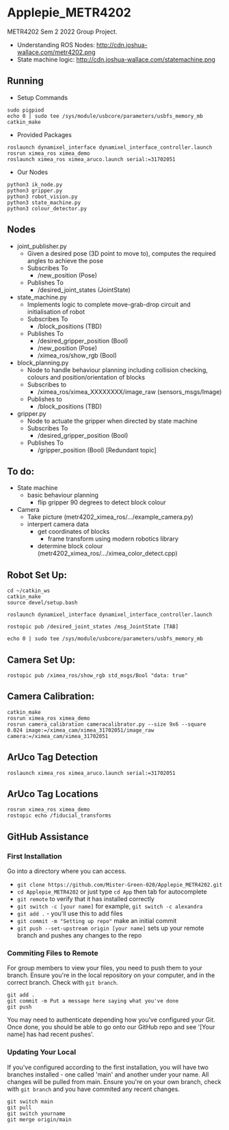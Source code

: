 # Applepie_METR4202
METR4202 Sem 2 2022 Group Project.

- Understanding ROS Nodes: http://cdn.joshua-wallace.com/metr4202.png
- State machine logic: http://cdn.joshua-wallace.com/statemachine.png

## Running
- Setup Commands
```console
sudo pigpiod
echo 0 | sudo tee /sys/module/usbcore/parameters/usbfs_memory_mb
catkin_make
```
- Provided Packages
```console
roslaunch dynamixel_interface dynamixel_interface_controller.launch
rosrun ximea_ros ximea_demo
roslaunch ximea_ros ximea_aruco.launch serial:=31702051
```
- Our Nodes
```console
python3 ik_node.py
python3 gripper.py
python3 robot_vision.py
python3 state_machine.py
python3 colour_detector.py
```


## Nodes
- joint_publisher.py
    - Given a desired pose (3D point to move to), computes the required angles to achieve the pose
    - Subscribes To
        - /new_position (Pose)
    - Publishes To
        - /desired_joint_states (JointState)
- state_machine.py
    - Implements logic to complete move-grab-drop circuit and initialisation of robot
    - Subscribes To
        - /block_positions (TBD)
    - Publishes To
        - /desired_gripper_position (Bool)
        - /new_position (Pose)
        - /ximea_ros/show_rgb (Bool)
- block_planning.py
    - Node to handle behaviour planning including collision checking, colours and position/orientation of blocks
    - Subscribes to
        - /ximea_ros/ximea_XXXXXXXX/image_raw (sensors_msgs/Image)
    - Publishes to
        - /block_positions (TBD)
- gripper.py
    - Node to actuate the gripper when directed by state machine
    - Subscribes To
        - /desired_gripper_position (Bool)
    - Publishes To
        - /gripper_position (Bool) [Redundant topic]


## To do:

- State machine
    - basic behaviour planning
        - flip gripper 90 degrees to detect block colour
- Camera
    - Take picture (metr4202_ximea_ros/.../example_camera.py)
    - interpert camera data
        - get coordinates of blocks
            - frame transform using modern robotics library
        - determine block colour (metr4202_ximea_ros/.../ximea_color_detect.cpp)

## Robot Set Up:
```console
cd ~/catkin_ws
catkin_make
source devel/setup.bash

roslaunch dynamixel_interface dynamixel_interface_controller.launch

rostopic pub /desired_joint_states /msg_JointState [TAB]

echo 0 | sudo tee /sys/module/usbcore/parameters/usbfs_memory_mb
```

## Camera Set Up:
```console
rostopic pub /ximea_ros/show_rgb std_msgs/Bool "data: true" 
```

## Camera Calibration:
```console
catkin_make
rosrun ximea_ros ximea_demo
rosrun camera_calibration cameracalibrator.py --size 9x6 --square 0.024 image:=/ximea_cam/ximea_31702051/image_raw camera:=/ximea_cam/ximea_31702051
```

## ArUco Tag Detection
```console
roslaunch ximea_ros ximea_aruco.launch serial:=31702051
```
## ArUco Tag Locations
```console
rosrun ximea_ros ximea_demo
rostopic echo /fiducial_transforms
```

## GitHub Assistance
### First Installation
Go into a directory where you can access.

- `git clone https://github.com/Mister-Green-020/Applepie_METR4202.git`
- `cd Applepie_METR4202` or just type `cd App` then tab for autocomplete
- `git remote` to verify that it has installed correctly
- `git switch -c [your name]` for example, `git switch -c alexandra`
- `git add .` - you'll use this to add files
- `git commit -m "Setting up repo"` make an initial commit
- `git push --set-upstream origin [your name]` sets up your remote branch and pushes any changes to the repo

### Commiting Files to Remote
For group members to view your files, you need to push them to your branch. Ensure you're in the local repository on your computer, and in the correct branch. Check with `git branch`.

```console
git add .
git commit -m Put a message here saying what you've done
git push
```

You may need to authenticate depending how you've configured your Git. Once done, you should be able to go onto our GitHub repo and see '[Your name] has had recent pushes'.

### Updating Your Local
If you've configured according to the first installation, you will have two branches installed - one called 'main' and another under your name. All changes will be pulled from main. Ensure you're on your own branch, check with `git branch` and you have commited any recent changes.

```console
git switch main
git pull
git switch yourname
git merge origin/main
```